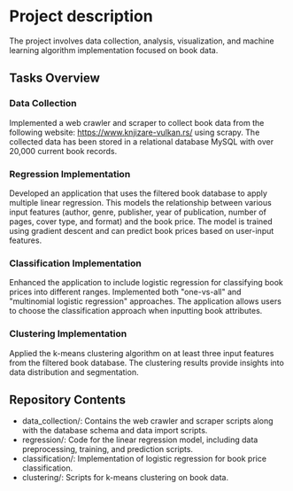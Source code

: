 # Project description
The project involves data collection, analysis, visualization, and machine learning algorithm implementation focused on book data.

## Tasks Overview
### Data Collection
Implemented a web crawler and scraper to collect book data from the following website: https://www.knjizare-vulkan.rs/ using scrapy.
The collected data has been stored in a relational database MySQL with over 20,000 current book records.

### Regression Implementation
Developed an application that uses the filtered book database to apply multiple linear regression. This models the relationship between various input features (author, genre, publisher, year of publication, number of pages, cover type, and format) and the book price. The model is trained using gradient descent and can predict book prices based on user-input features.


### Classification Implementation
Enhanced the application to include logistic regression for classifying book prices into different ranges. Implemented both "one-vs-all" and "multinomial logistic regression" approaches. The application allows users to choose the classification approach when inputting book attributes.

### Clustering Implementation
Applied the k-means clustering algorithm on at least three input features from the filtered book database. The clustering results provide insights into data distribution and segmentation.

## Repository Contents
* data_collection/: Contains the web crawler and scraper scripts along with the database schema and data import scripts.
* regression/: Code for the linear regression model, including data preprocessing, training, and prediction scripts.
* classification/: Implementation of logistic regression for book price classification.
* clustering/: Scripts for k-means clustering on book data.
